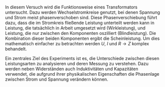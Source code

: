 In diesem Versuch wird die Funktionsweise eines Transformators untersucht. Dazu werden Wechselstromkreise genutzt, bei denen Spannung und Strom meist phasenverschoben sind. Diese Phasenverschiebung führt dazu, dass die im Stromkreis fließende Leistung unterteilt werden kann in Leistung, die tatsächlich in Arbeit umgesetzt wird (Wirkleistung), und Leistung, die nur zwischen den Komponenten oszilliert (Blindleistung). Die Kombination dieser beiden Komponenten ergibt die Scheinleistung. Um dies mathematisch einfacher zu betrachten werden $U$, $I$ und $R \to Z$ komplex behandelt.

Ein zentrales Ziel des Experiments ist es, die Unterschiede zwischen diesen Leistungsarten zu analysieren und deren Messung zu verstehen. Dazu werden neben Widerständen auch Induktivitäten und Kapazitäten verwendet, die aufgrund ihrer physikalischen Eigenschaften die Phasenlage zwischen Strom und Spannung verändern können. 
